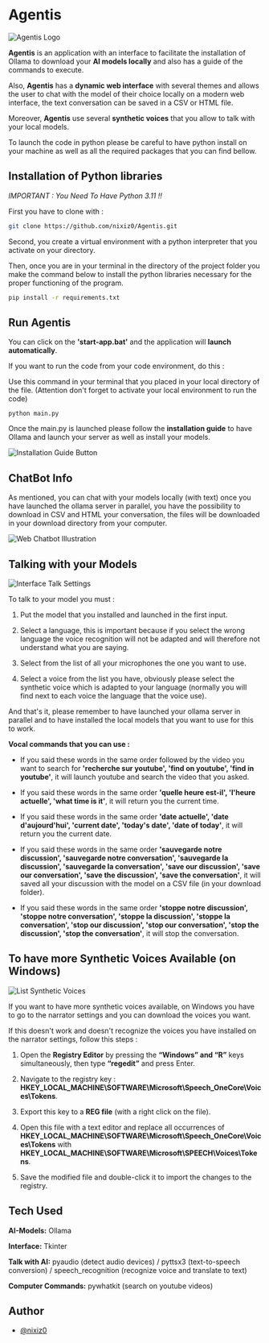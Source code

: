 # Agentis
![Agentis Logo](ressources/agentis_logo.png)

**Agentis** is an application with an interface to facilitate the installation of Ollama to download your **AI models locally** and also has a guide of the commands to execute.

Also, **Agentis** has a **dynamic web interface** with several themes and allows the user to chat with the model of their choice locally on a modern web interface, the text conversation can be saved in a CSV or HTML file.

Moreover, **Agentis** use several **synthetic voices** that you allow to talk with your local models.

To launch the code in python please be careful to have python install on your machine as well as all the required packages that you can find bellow.


## Installation of Python libraries

*IMPORTANT : You Need To Have Python 3.11 !!*

First you have to clone with :
```bash
git clone https://github.com/nixiz0/Agentis.git
```

Second, you create a virtual environment with a python interpreter that you activate on your directory.

Then, once you are in your terminal in the directory of the project folder you make the command below to install the python libraries necessary for the proper functioning of the program.

```bash
pip install -r requirements.txt
```


## Run Agentis

You can click on the **'start-app.bat'** and the application will **launch automatically**.

If you want to run the code from your code environment, do this :

Use this command in your terminal that you placed in your local directory of the file.
(Attention don't forget to activate your local environment to run the code)

`python main.py`

Once the main.py is launched please follow the **installation guide** to have Ollama and launch your server as well as install your models.

![Installation Guide Button](ressources/guide_button.png)


## ChatBot Info

As mentioned, you can chat with your models locally (with text) once you have launched the ollama server in parallel, you have the possibility to download in CSV and HTML your conversation, the files will be downloaded in your download directory from your computer.

![Web Chatbot Illustration](ressources/web_chatbot.png)


## Talking with your Models

![Interface Talk Settings](ressources/interface_talk_settings.png)

To talk to your model you must :
1. Put the model that you installed and launched in the first input.

2. Select a language, this is important because if you select the wrong language the voice recognition will not be adapted and will therefore not understand what you are saying.

3. Select from the list of all your microphones the one you want to use.

4. Select a voice from the list you have, obviously please select the synthetic voice which is adapted to your language (normally you will find next to each voice the language that the voice use).

And that's it, please remember to have launched your ollama server in parallel and to have installed the local models that you want to use for this to work.

**Vocal commands that you can use :**
- If you said these words in the same order followed by the video you want to search for **'recherche sur youtube', 'find on youtube', 'find in youtube'**, it will launch youtube and search the video that you asked.

- If you said these words in the same order **'quelle heure est-il', 'l\'heure actuelle', 'what time is it'**, it will return you the current time.

- If you said these words in the same order **'date actuelle', 'date d\'aujourd\'hui', 'current date', 'today\'s date', 'date of today'**, it will return you the current date.

- If you said these words in the same order **'sauvegarde notre discussion', 'sauvegarde notre conversation', 'sauvegarde la discussion', 'sauvegarde la conversation', 'save our discussion', 'save our conversation', 'save the discussion', 'save the conversation'**, it will saved all your discussion with the model on a CSV file (in your download folder).

- If you said these words in the same order **'stoppe notre discussion', 'stoppe notre conversation', 'stoppe la discussion', 'stoppe la conversation', 'stop our discussion', 'stop our conversation', 'stop the discussion', 'stop the conversation'**, it will stop the conversation.


## To have more Synthetic Voices Available (on Windows)

![List Synthetic Voices](ressources/list_example_voices.png)

If you want to have more synthetic voices available, on Windows you have to go to the narrator settings and you can download the voices you want.

If this doesn't work and doesn't recognize the voices you have installed on the narrator settings, follow this steps :
1. Open the **Registry Editor** by pressing the **“Windows” and “R”** keys simultaneously, then type **“regedit”** and press Enter.

2. Navigate to the registry key : **HKEY_LOCAL_MACHINE\SOFTWARE\Microsoft\Speech_OneCore\Voices\Tokens**.

3. Export this key to a **REG file** (with a right click on the file).

4. Open this file with a text editor and replace all occurrences of **HKEY_LOCAL_MACHINE\SOFTWARE\Microsoft\Speech_OneCore\Voices\Tokens** 
with **HKEY_LOCAL_MACHINE\SOFTWARE\Microsoft\SPEECH\Voices\Tokens**.

5. Save the modified file and double-click it to import the changes to the registry.


## Tech Used

**AI-Models:** Ollama

**Interface:** Tkinter

**Talk with AI:** pyaudio (detect audio devices) / pyttsx3 (text-to-speech conversion) / speech_recognition (recognize voice and translate to text)

**Computer Commands:** pywhatkit (search on youtube videos)


## Author

- [@nixiz0](https://github.com/nixiz0)